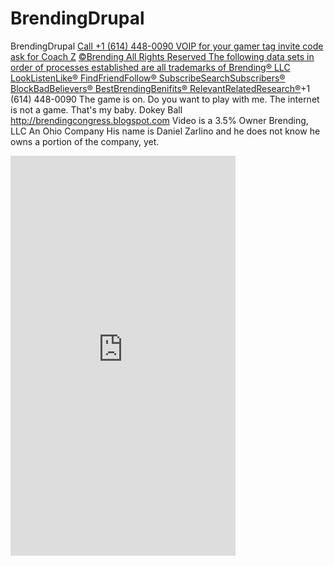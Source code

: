 BrendingDrupal
==============

BrendingDrupal
<a href="www.startmyripple.com">Call +1 (614) 448-0090 VOIP for your gamer tag invite code ask for Coach Z</a>
[©Brending All Rights Reserved The following data sets in order of processes established are all trademarks of Brending® LLC LookListenLike® FindFriendFollow® SubscribeSearchSubscribers® BlockBadBelievers® BestBrendingBenifits® RelevantRelatedResearch®](http://www.startmyripple.com)+1 (614) 448-0090 The game is on. Do you want to play with me. The internet is not a game. That's my baby. Dokey Ball http://brendingcongress.blogspot.com
Video is a 3.5% Owner Brending, LLC An Ohio Company His name is Daniel Zarlino and he does not know he owns a portion of the company, yet.
<iframe width="360" height="640" src="http://www.youtube.com/embed/qEKXqH_jh0w?feature=player_profilepage" frameborder="0" allowfullscreen></iframe>

